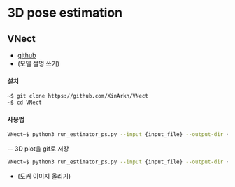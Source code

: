 # 3D pose estimation
## VNect
* [github](https://github.com/XinArkh/VNect)
* (모델 설명 쓰기)

#### 설치

```bash
~$ git clone https://github.com/XinArkh/VNect
~$ cd VNect
```

#### 사용법
```bash
VNect~$ python3 run_estimator_ps.py --input {input_file} --output-dir {output_directory}
```
-- 3D plot을 gif로 저장
```bash
VNect~$ python3 run_estimator_ps.py --input {input_file} --output-dir {output_directory} --savegif True
```


- (도커 이미지 올리기)
